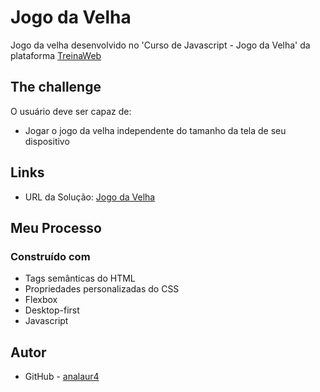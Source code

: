 # Jogo da Velha

Jogo da velha desenvolvido no 'Curso de Javascript - Jogo da Velha' da plataforma [TreinaWeb](https://www.treinaweb.com.br/) 

## The challenge

O usuário deve ser capaz de:

- Jogar o jogo da velha independente do tamanho da tela de seu dispositivo

## Links

- URL da Solução: [Jogo da Velha](https://jogo-davelha.netlify.app/)

## Meu Processo

### Construído com

- Tags semânticas do HTML
- Propriedades personalizadas do CSS
- Flexbox
- Desktop-first
- Javascript

## Autor

- GitHub - [analaur4](https://www.github.com/analaur4)
